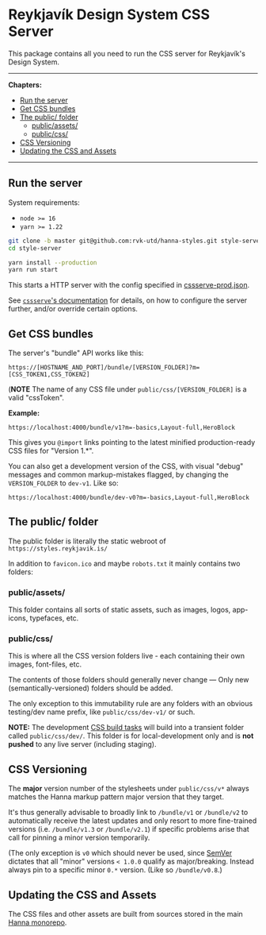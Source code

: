 # Reykjavík Design System CSS Server

This package contains all you need to run the CSS server for Reykjavík's Design
System.

---

**Chapters:**

<!-- prettier-ignore-start -->
- [Run the server](#run-the-server)
- [Get CSS bundles](#get-css-bundles)
- [The public/ folder](#the-public-folder)
  - [public/assets/](#publicassets)
  - [public/css/](#publiccss)
- [CSS Versioning](#css-versioning)
- [Updating the CSS and Assets](#updating-the-css-and-assets)

<!-- prettier-ignore-end -->

---

## Run the server

System requirements:

- `node >= 16`
- `yarn >= 1.22`

```sh
git clone -b master git@github.com:rvk-utd/hanna-styles.git style-server
cd style-server
```

```sh
yarn install --production
yarn run start
```

This starts a HTTP server with the config specified in
[cssserve-prod.json](./cssserve-prod.json).

See
[`cssserve`'s documentation](https://github.com/hugsmidjan/cssserve#configuration)
for details, on how to configure the server further, and/or override certain
options.

## Get CSS bundles

The server's "bundle" API works like this:

```
https://[HOSTNAME_AND_PORT]/bundle/[VERSION_FOLDER]?m=[CSS_TOKEN1,CSS_TOKEN2]
```

(**NOTE** The name of any CSS file under `public/css/[VERSION_FOLDER]` is a
valid "cssToken".

**Example:**

```
https://localhost:4000/bundle/v1?m=-basics,Layout-full,HeroBlock
```

This gives you `@import` links pointing to the latest minified production-ready
CSS files for "Version 1.\*".

You can also get a development version of the CSS, with visual "debug" messages
and common markup-mistakes flagged, by changing the `VERSION_FOLDER` to
`dev-v1`. Like so:

```
https://localhost:4000/bundle/dev-v0?m=-basics,Layout-full,HeroBlock
```

## The public/ folder

The public folder is literally the static webroot of
`https://styles.reykjavik.is/`

In addition to `favicon.ico` and maybe `robots.txt` it mainly contains two
folders:

### public/assets/

This folder contains all sorts of static assets, such as images, logos,
app-icons, typefaces, etc.

### public/css/

This is where all the CSS version folders live - each containing their own
images, font-files, etc.

The contents of those folders should generally never change — Only new
(semantically-versioned) folders should be added.

The only exception to this immutability rule are any folders with an obvious
testing/dev name prefix, like `public/css/dev-v1/` or such.

**NOTE:** The development [CSS build tasks](#updating-the-css-and-assets) will
build into a transient folder called `public/css/dev/`. This folder is for
local-development only and is **not pushed** to any live server (including
staging).

## CSS Versioning

The **major** version number of the stylesheets under `public/css/v*` always
matches the Hanna markup pattern major version that they target.

It's thus generally advisable to broadly link to `/bundle/v1` or `/bundle/v2` to
automatically receive the latest updates and only resort to more fine-trained
versions (i.e. `/bundle/v1.3` or `/bundle/v2.1`) if specific problems arise that
call for pinning a minor version temporarily.

(The only exception is `v0` which should never be used, since
[SemVer](https://semver.org/spec/v2.0.0.html) dictates that all "minor" versions
`< 1.0.0` qualify as major/breaking. Instead always pin to a specific minor
`0.*` version. (Like so `/bundle/v0.8`.)

## Updating the CSS and Assets

The CSS files and other assets are built from sources stored in the main
[Hanna monorepo](https://github.com/rvk-utd/hanna).
